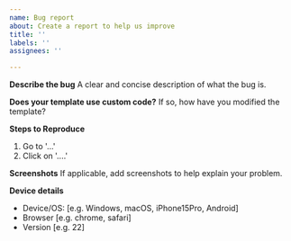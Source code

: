 ```yaml
---
name: Bug report
about: Create a report to help us improve
title: ''
labels: ''
assignees: ''

---
```


**Describe the bug**
A clear and concise description of what the bug is.

**Does your template use custom code?**
If so, how have you modified the template?

**Steps to Reproduce**
1. Go to '...'
2. Click on '....'

**Screenshots**
If applicable, add screenshots to help explain your problem.

**Device details**
 - Device/OS: [e.g. Windows, macOS, iPhone15Pro, Android]
 - Browser [e.g. chrome, safari]
 - Version [e.g. 22]
